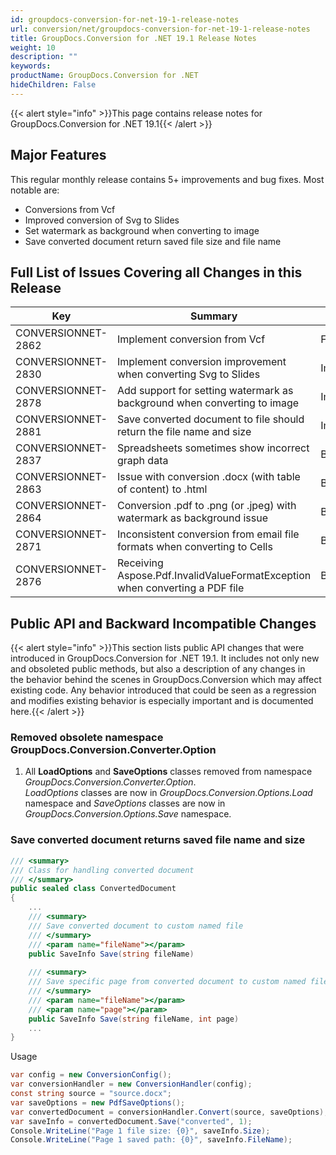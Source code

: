 ```yaml
---
id: groupdocs-conversion-for-net-19-1-release-notes
url: conversion/net/groupdocs-conversion-for-net-19-1-release-notes
title: GroupDocs.Conversion for .NET 19.1 Release Notes
weight: 10
description: ""
keywords: 
productName: GroupDocs.Conversion for .NET
hideChildren: False
---
```

{{< alert style="info" >}}This page contains release notes for GroupDocs.Conversion for .NET 19.1{{< /alert >}}

## Major Features

This regular monthly release contains 5+ improvements and bug fixes. Most notable are: 

*   Conversions from Vcf
*   Improved conversion of Svg to Slides
*   Set watermark as background when converting to image
*   Save converted document return saved file size and file name

## Full List of Issues Covering all Changes in this Release

| Key | Summary | Category |
| --- | --- | --- |
| CONVERSIONNET-2862 | Implement conversion from Vcf | Feature |
| CONVERSIONNET-2830 | Implement conversion improvement when converting Svg to Slides | Improvement |
| CONVERSIONNET-2878 | Add support for setting watermark as background when converting to image | Improvement |
| CONVERSIONNET-2881 | Save converted document to file should return the file name and size | Improvement |
| CONVERSIONNET-2837 | Spreadsheets sometimes show incorrect graph data | Bug |
| CONVERSIONNET-2863 | Issue with conversion .docx (with table of content) to .html | Bug |
| CONVERSIONNET-2864 | Conversion .pdf to .png (or .jpeg) with watermark as background issue | Bug |
| CONVERSIONNET-2871 | Inconsistent conversion from email file formats when converting to Cells | Bug |
| CONVERSIONNET-2876 | Receiving Aspose.Pdf.InvalidValueFormatException when converting a PDF file | Bug |

## Public API and Backward Incompatible Changes

{{< alert style="info" >}}This section lists public API changes that were introduced in GroupDocs.Conversion for .NET 19.1. It includes not only new and obsoleted public methods, but also a description of any changes in the behavior behind the scenes in GroupDocs.Conversion which may affect existing code. Any behavior introduced that could be seen as a regression and modifies existing behavior is especially important and is documented here.{{< /alert >}}

### Removed obsolete namespace GroupDocs.Conversion.Converter.Option

1.  All **LoadOptions** and **SaveOptions** classes removed from namespace *GroupDocs.Conversion.Converter.Option*.  
    *LoadOptions* classes are now in *GroupDocs.Conversion.Options.Load* namespace and *SaveOptions* classes are now in *GroupDocs.Conversion.Options.Save* namespace.

### Save converted document returns saved file name and size

```csharp
/// <summary>
/// Class for handling converted document
/// </summary>
public sealed class ConvertedDocument
{
    ...
    /// <summary>
    /// Save converted document to custom named file
    /// </summary>
    /// <param name="fileName"></param>
    public SaveInfo Save(string fileName)
 
    /// <summary>
    /// Save specific page from converted document to custom named file
    /// </summary>
    /// <param name="fileName"></param>
    /// <param name="page"></param>
    public SaveInfo Save(string fileName, int page)
    ...
}
```

Usage

```csharp
var config = new ConversionConfig();
var conversionHandler = new ConversionHandler(config);
const string source = "source.docx";
var saveOptions = new PdfSaveOptions();
var convertedDocument = conversionHandler.Convert(source, saveOptions);
var saveInfo = convertedDocument.Save("converted", 1);
Console.WriteLine("Page 1 file size: {0}", saveInfo.Size);
Console.WriteLine("Page 1 saved path: {0}", saveInfo.FileName);
```
